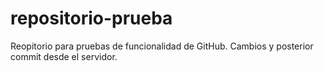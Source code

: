 # repositorio-prueba
Reopitorio para pruebas de funcionalidad de GitHub.
Cambios y posterior commit desde el servidor.
